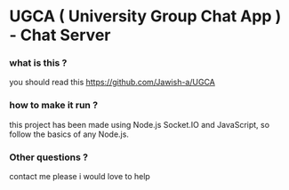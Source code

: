 # UGCA ( University Group Chat App ) - Chat Server

### what is this ?
 
 you should read this https://github.com/Jawish-a/UGCA
 
 ### how to make it run ?
 
 this project has been made using Node.js Socket.IO and JavaScript, so follow the basics of any Node.js.
 
 ### Other questions ?
 contact me please i would love to help
